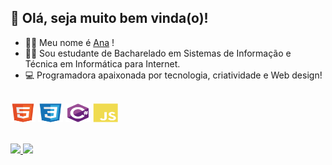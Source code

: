 ## 👋 Olá, seja muito bem vinda(o)! 

- 👩‍💻 Meu nome é <a href="https://github.com/AnaProgramando">Ana</a> !
- 👩‍🎓 Sou estudante de Bacharelado em Sistemas de Informação e Técnica em Informática para Internet.
- 💻 Programadora apaixonada por tecnologia, criatividade e Web design!

<div style="display: inline_block"><br>
  <img align="center" alt="Ana-HTML" height="30" width="40" src="https://raw.githubusercontent.com/devicons/devicon/master/icons/html5/html5-original.svg">
  <img align="center" alt="Ana-CSS" height="30" width="40" src="https://raw.githubusercontent.com/devicons/devicon/master/icons/css3/css3-original.svg">
  <img align="center" alt="Ana-Csharp" height="30" width="40" 
  src="https://raw.githubusercontent.com/devicons/devicon/master/icons/csharp/csharp-original.svg">
  <img align="center" alt="Ana-Js" height="30" width="40" src="https://raw.githubusercontent.com/devicons/devicon/master/icons/javascript/javascript-plain.svg">
</div>

<br>
<br>

 <div>
  <a href="https://github.com/AnaProgramando">
  <img height="180em" src="https://github-readme-stats.vercel.app/api?username=AnaProgramando&show_icons=true&theme=dracula&include_all_commits=true&count_private=true"/>
  <img height="180em" src="https://github-readme-stats.vercel.app/api/top-langs/?username=AnaProgramando&layout=compact&langs_count=16&theme=dracula"/>
</div>
